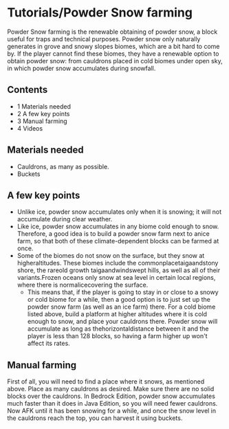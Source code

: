 # Tutorials/Powder Snow farming
Powder Snow farming is the renewable obtaining of powder snow, a block useful for traps and technical purposes. Powder snow only naturally generates in grove and snowy slopes biomes, which are a bit hard to come by. If the player cannot find these biomes, they have a renewable option to obtain powder snow: from cauldrons placed in cold biomes under open sky, in which powder snow accumulates during snowfall.

## Contents
- 1 Materials needed
- 2 A few key points
- 3 Manual farming
- 4 Videos

## Materials needed
- Cauldrons, as many as possible.
- Buckets

## A few key points
- Unlike ice, powder snow accumulates only when it is snowing; it will not accumulate during clear weather.
- Like ice, powder snow accumulates in any biome cold enough to snow. Therefore, a good idea is to build a powder snow farm next to anice farm, so that both of these climate-dependent blocks can be farmed at once.
- Some of the biomes do not snow on the surface, but they snow at higheraltitudes. These biomes include the commonplacetaigaandstony shore, the rareold growth taigaandwindswept hills, as well as all of their variants.Frozen oceans only snow at sea level in certain local regions, where there is normalicecovering the surface.
	- This means that, if the player is going to stay in or close to a snowy or cold biome for a while, then a good option is to just set up the powder snow farm (as well as an ice farm) there. For a cold biome listed above, build a platform at higher altitudes where it is cold enough to snow, and place your cauldrons there. Powder snow will accumulate as long as thehorizontaldistance between it and the player is less than 128 blocks, so having a farm higher up won't affect its rates.

## Manual farming
First of all, you will need to find a place where it snows, as mentioned above. Place as many cauldrons as desired. Make sure there are no solid blocks over the cauldrons. In Bedrock Edition, powder snow accumulates much faster than it does in Java Edition, so you will need fewer cauldrons. Now AFK until it has been snowing for a while, and once the snow level in the cauldrons reach the top, you can harvest it using buckets.


